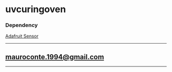 # uvcuringoven

### Dependency
[Adafruit Sensor](https://github.com/adafruit/Adafruit_Sensor)

---
## mauroconte.1994@gmail.com
---